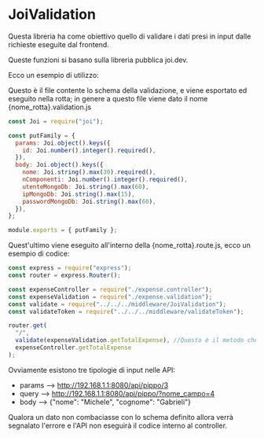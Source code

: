 # JoiValidation

Questa libreria ha come obiettivo quello di validare i dati presi in input dalle richieste eseguite dal frontend.

Queste funzioni si basano sulla libreria pubblica joi.dev.

Ecco un esempio di utilizzo:

Questo è il file contente lo schema della validazione, e viene esportato ed eseguito nella rotta; in genere a questo file viene dato il nome {nome_rotta}.validation.js

```js
const Joi = require("joi");

const putFamily = {
  params: Joi.object().keys({
    id: Joi.number().integer().required(),
  }),
  body: Joi.object().keys({
    nome: Joi.string().max(30).required(),
    nComponenti: Joi.number().integer().required(),
    utenteMongoDb: Joi.string().max(60),
    ipMongoDb: Joi.string().max(15),
    passwordMongoDb: Joi.string().max(60),
  }),
};

module.exports = { putFamily };
```

Quest'ultimo viene eseguito all'interno della {nome_rotta}.route.js, ecco un esempio di codice:

```js
const express = require("express");
const router = express.Router();

const expenseController = require("./expense.controller");
const expenseValidation = require("./expense.validation");
const validate = require("../../../middleware/JoiValidation");
const validateToken = require("../../../middleware/validateToken");

router.get(
  "/",
  validate(expenseValidation.getTotalExpense), //Questo è il metodo che valida l'input
  expenseController.getTotalExpense
);
```

Ovviamente esistono tre tipologie di input nelle API:

- params --> http://192.168.1.1:8080/api/pippo/3
- query --> http://192.168.1.1:8080/api/pippo/?nome_campo=4
- body --> {"nome": "Michele", "cognome": "Gabrieli"}

Qualora un dato non combaciasse con lo schema definito allora verrà segnalato l'errore e l'API non eseguirà il codice interno al controller.
